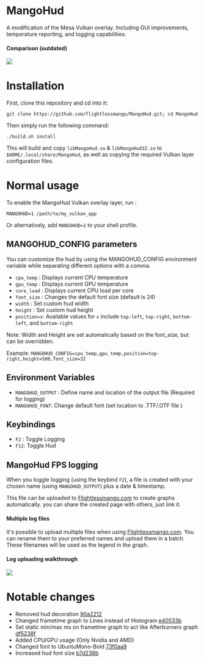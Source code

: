 # MangoHud

A modification of the Mesa Vulkan overlay. Including GUI improvements, temperature reporting, and logging capabilities.

#### Comparison (outdated)
![](assets/overlay_comparison.gif)

# Installation

First, clone this repository and cd into it:

`git clone https://github.com/flightlessmango/MangoHud.git; cd MangoHud`

Then simply run the following command:

`./build.sh install`

This will build and copy `libMangoHud.so` & `libMangoHud32.so` to `$HOME/.local/share/MangoHud`, as well as copying the required Vulkan layer configuration files.

# Normal usage

To enable the MangoHud Vulkan overlay layer, run :

`MANGOHUD=1 /path/to/my_vulkan_app`

Or alternatively, add `MANGOHUD=1` to your shell profile.

## MANGOHUD_CONFIG parameters

You can customize the hud by using the MANGOHUD_CONFIG environment variable while separating different options with a comma.

- `cpu_temp`  :  Displays current CPU temperature
- `gpu_temp`  :  Displays current GPU temperature
- `core_load` :  Displays current CPU load per core
- `font_size` :  Changes the default font size (default is 24)
- `width`     :  Set custom hud width
- `height`    :  Set custom hud height
- `position=x`:  Available values for `x` include `top-left`, `top-right`, `bottom-left`, and `bottom-right`

Note: Width and Height are set automatically based on the font_size, but can be overridden.

Example: `MANGOHUD_CONFIG=cpu_temp,gpu_temp,position=top-right,height=500,font_size=32`

## Environment Variables

- `MANGOHUD_OUTPUT` : Define name and location of the output file (Required for logging)
- `MANGOHUD_FONT`: Change default font (set location to .TTF/.OTF file )

## Keybindings

- `F2` : Toggle Logging
- `F12`: Toggle Hud

## MangoHud FPS logging

When you toggle logging (using the keybind `F2`), a file is created with your chosen name (using `MANGOHUD_OUTPUT`) plus a date & timestamp.

This file can be uploaded to [Flightlessmango.com](https://flightlessmango.com/games/user_benchmarks) to create graphs automatically.
you can share the created page with others, just link it.

#### Multiple log files

It's possible to upload multiple files when using [Flightlessmango.com](https://flightlessmango.com/games/user_benchmarks). You can rename them to your preferred names and upload them in a batch.
These filenames will be used as the legend in the graph.

#### Log uploading walkthrough

![](assets/log_upload_example.gif)

# Notable changes

- Removed hud decoration [90a2212](https://github.com/flightlessmango/mesa/commit/90a2212055a8047d46d0220d5fdc30a76900aaed)
- Changed frametime graph to Lines instead of Histogram [e40533b](https://github.com/flightlessmango/mesa/commit/e40533b7f46858e5b9f08829e789277b2364d5d1)
- Set static min/max ms on frametime graph to act like Afterburners graph [df5238f](https://github.com/flightlessmango/mesa/commit/df5238f990218f5d6e698d572b05ddd19e52b108)
- Added CPU/GPU usage (Only Nvidia and AMD)
- Changed font to UbuntuMono-Bold [73f0aa9](https://github.com/flightlessmango/mesa/commit/73f0aa94d382365205a4a4128d82208315b0b190)
- Increased hud font size [b7d238b](https://github.com/flightlessmango/mesa/commit/b7d238b07eb82153f272d34bf7d1353b701f32e0)
